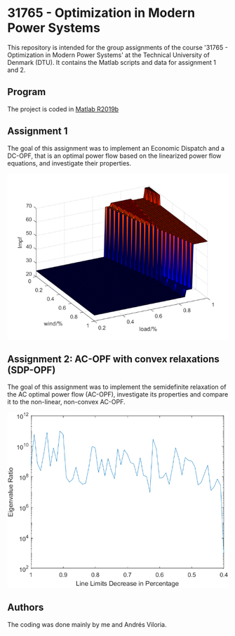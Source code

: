 # 31765 - Optimization in Modern Power Systems
This repository is intended for the group assignments of the course '31765 - Optimization in Modern Power Systems' at the Technical University of Denmark (DTU). It contains the Matlab scripts and data for assignment 1 and 2.

## Program
The project is coded in [Matlab R2019b](https://www.mathworks.com/products/matlab.html)

## Assignment 1
The goal of this assignment was to implement an Economic Dispatch and a DC-OPF, that is an optimal power flow based on the linearized power 
flow equations, and investigate their properties.

![LMP](https://github.com/jmontalvo94/31765_Optimization/blob/master/Assignment%201/3_Images/3Dst1.png)

## Assignment 2: AC-OPF with convex relaxations (SDP-OPF)
The goal of this assignment was to implement the semidefinite relaxation of the AC optimal power flow (AC-OPF), investigate its properties and compare it to the non-linear, non-convex AC-OPF.

![Line Limits](https://github.com/jmontalvo94/31765_Optimization/blob/master/Assignment%202/3_Images/LineLimits_Slack.png)

## Authors
The coding was done mainly by me and Andrés Viloria.

